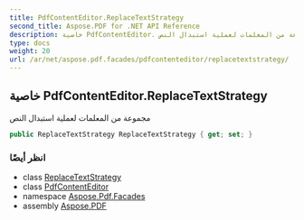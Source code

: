 ```yaml
---
title: PdfContentEditor.ReplaceTextStrategy
second_title: Aspose.PDF for .NET API Reference
description: خاصية PdfContentEditor. مجموعة من المعلمات لعملية استبدال النص
type: docs
weight: 20
url: /ar/net/aspose.pdf.facades/pdfcontenteditor/replacetextstrategy/
---
```

## خاصية PdfContentEditor.ReplaceTextStrategy

مجموعة من المعلمات لعملية استبدال النص

```csharp
public ReplaceTextStrategy ReplaceTextStrategy { get; set; }
```

### انظر أيضًا

* class [ReplaceTextStrategy](../../replacetextstrategy/)
* class [PdfContentEditor](../)
* namespace [Aspose.Pdf.Facades](../../../aspose.pdf.facades/)
* assembly [Aspose.PDF](../../../)